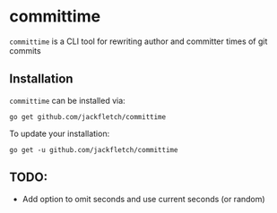 # committime

`committime` is a CLI tool for rewriting author and committer times of git commits

## Installation

`committime` can be installed via:

```shell
go get github.com/jackfletch/committime
```

To update your installation:

```shell
go get -u github.com/jackfletch/committime
```

## TODO:
* Add option to omit seconds and use current seconds (or random)

